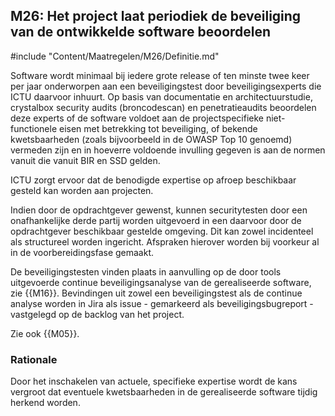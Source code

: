 ## M26: Het project laat periodiek de beveiliging van de ontwikkelde software beoordelen

#include "Content/Maatregelen/M26/Definitie.md"

Software wordt minimaal bij iedere grote release of ten minste twee keer per jaar onderworpen aan een beveiligingstest door beveiligingsexperts die ICTU daarvoor inhuurt. Op basis van documentatie en architectuurstudie, crystalbox security audits (broncodescan) en penetratieaudits beoordelen deze experts of de software voldoet aan de projectspecifieke niet-functionele eisen met betrekking tot beveiliging, of bekende kwetsbaarheden (zoals bijvoorbeeld in de OWASP Top 10 genoemd) vermeden zijn en in hoeverre voldoende invulling gegeven is aan de normen vanuit die vanuit BIR en SSD gelden.

ICTU zorgt ervoor dat de benodigde expertise op afroep beschikbaar gesteld kan worden aan projecten.

Indien door de opdrachtgever gewenst, kunnen securitytesten door een onafhankelijke derde partij worden uitgevoerd in een daarvoor door de opdrachtgever beschikbaar gestelde omgeving. Dit kan zowel incidenteel als structureel worden ingericht. Afspraken hierover worden bij voorkeur al in de voorbereidingsfase gemaakt.

De beveiligingstesten vinden plaats in aanvulling op de door tools uitgevoerde continue beveiligingsanalyse van de gerealiseerde software, zie {{M16}}. Bevindingen uit zowel een beveiligingstest als de continue analyse worden in Jira als issue - gemarkeerd als beveiligingsbugreport - vastgelegd op de backlog van het project.

Zie ook {{M05}}.

### Rationale

Door het inschakelen van actuele, specifieke expertise wordt de kans vergroot dat eventuele kwetsbaarheden in de gerealiseerde software tijdig herkend worden.

